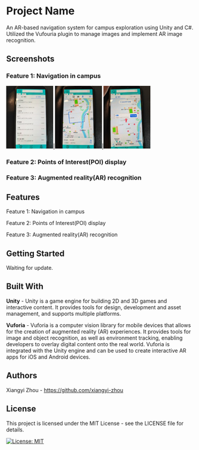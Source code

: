 # Project Name
An AR-based navigation system for campus exploration using Unity and C#. Utilized the Vufouria plugin to manage images and implement AR image recognition.

## Screenshots
### Feature 1: Navigation in campus
<img src="images/navigation-1.jpg" style="width:25%;" alt="navigation-1" title="navigation-1">|<img src="images/navigation-2.jpg" style="width:25%;" alt="navigation-2" title="navigation-2">|<img src="images/navigation-3.jpg" style="width:25%;" alt="navigation-3" title="navigation-3">

### Feature 2: Points of Interest(POI) display

### Feature 3: Augmented reality(AR) recognition 

## Features
Feature 1: Navigation in campus

Feature 2: Points of Interest(POI) display

Feature 3: Augmented reality(AR) recognition 

## Getting Started
Waiting for update.

## Built With
**Unity** - Unity is a game engine for building 2D and 3D games and interactive content. It provides tools for design, development and asset management, and supports multiple platforms.

**Vuforia** - Vuforia is a computer vision library for mobile devices that allows for the creation of augmented reality (AR) experiences. It provides tools for image and object recognition, as well as environment tracking, enabling developers to overlay digital content onto the real world. Vuforia is integrated with the Unity engine and can be used to create interactive AR apps for iOS and Android devices.
## Authors
Xiangyi Zhou - https://github.com/xiangyi-zhou
## License
This project is licensed under the MIT License - see the LICENSE file for details.

[![License: MIT](https://img.shields.io/badge/License-MIT-yellow.svg)](https://opensource.org/licenses/MIT)

